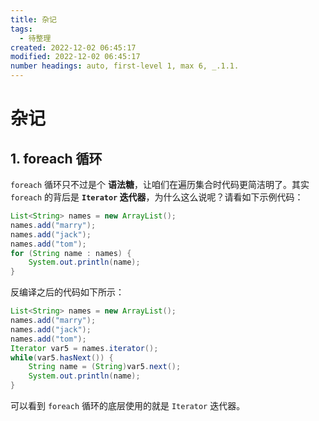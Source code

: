 ```yaml
---
title: 杂记
tags: 
  - 待整理
created: 2022-12-02 06:45:17
modified: 2022-12-02 06:45:17
number headings: auto, first-level 1, max 6, _.1.1.
---
```


# 杂记

## 1. foreach 循环

`foreach` 循环只不过是个 **语法糖**，让咱们在遍历集合时代码更简洁明了。其实 `foreach` 的背后是 **`Iterator` 迭代器**，为什么这么说呢？请看如下示例代码：

```java
List<String> names = new ArrayList();
names.add("marry");
names.add("jack");
names.add("tom");
for (String name : names) {
    System.out.println(name);
}
```

反编译之后的代码如下所示：

```java
List<String> names = new ArrayList();
names.add("marry");
names.add("jack");
names.add("tom");
Iterator var5 = names.iterator();
while(var5.hasNext()) {
    String name = (String)var5.next();
    System.out.println(name);
}
```

可以看到 `foreach` 循环的底层使用的就是 `Iterator` 迭代器。
